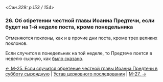 
<*Син.329: p.153 / 154*>

### 26. Об обретении честной главы Иоанна Предтечи, если будет на 1-й неделе поста, кроме понедельника 

Отменяются поклоны, как и в прочие дни поста, кроме трех великих поклонов. 

Если случится в понедельник на той неделе, то Предтече поется в неделю 
сырную, как [было сказано](m_329_022.md).

[← М-25. Если случится обретение честной главы Иоанна Предтечи в субботу сыроядную](m_329_025.md)
| [Устав церковного последования](README.md)
| [М-27.  →](m_329_027.md)
